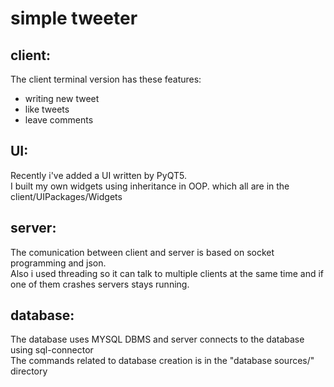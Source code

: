 # simple tweeter

## client:
The client terminal version has these features:
* writing new tweet 
* like tweets
* leave comments
## UI:
Recently i've added a UI written by PyQT5.<br />
I built my own widgets using inheritance in OOP. which all are in the client/UIPackages/Widgets

## server:
The comunication between client and server is based on socket programming and json.<br /> 
Also i used threading so it can talk to multiple clients at the same time and if one of them crashes servers stays running. <br /> 

## database:
The database uses MYSQL DBMS and server connects to the database using sql-connector <br /> 
The commands related to database creation is in the "database sources/" directory
